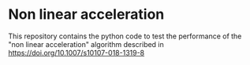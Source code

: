 # Non linear acceleration

This repository contains the python code to test the performance of the "non linear acceleration" algorithm described in https://doi.org/10.1007/s10107-018-1319-8
